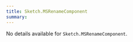 ```yaml
---
title: Sketch.MSRenameComponent
summary:
---
```


No details available for `Sketch.MSRenameComponent`.
